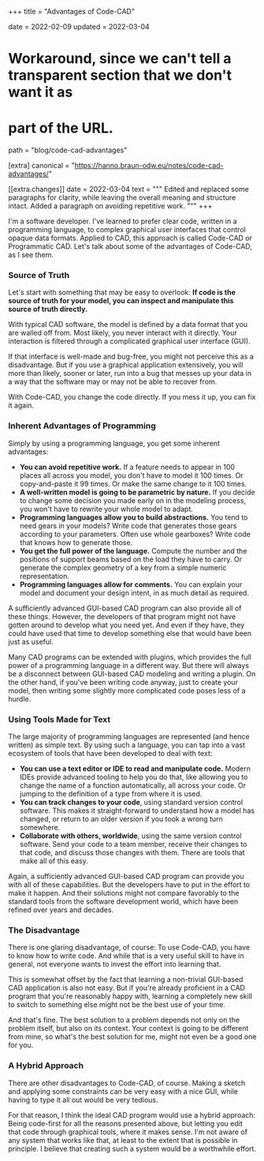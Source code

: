 +++
title = "Advantages of Code-CAD"

date    = 2022-02-09
updated = 2022-03-04

# Workaround, since we can't tell a transparent section that we don't want it as
# part of the URL.
path = "blog/code-cad-advantages"

[extra]
canonical = "https://hanno.braun-odw.eu/notes/code-cad-advantages/"

[[extra.changes]]
date = 2022-03-04
text = """
Edited and replaced some paragraphs for clarity, while leaving the overall meaning and structure intact. Added a paragraph on avoiding repetitive work.
"""
+++

I'm a software developer. I've learned to prefer clear code, written in a programming language, to complex graphical user interfaces that control opaque data formats. Applied to CAD, this approach is called Code-CAD or Programmatic CAD. Let's talk about some of the advantages of Code-CAD, as I see them.

### Source of Truth

Let's start with something that may be easy to overlook: **If code is the source of truth for your model, you can inspect and manipulate this source of truth directly.**

With typical CAD software, the model is defined by a data format that you are walled off from. Most likely, you never interact with it directly. Your interaction is filtered through a complicated graphical user interface (GUI).

If that interface is well-made and bug-free, you might not perceive this as a disadvantage. But if you use a graphical application extensively, you will more than likely, sooner or later, run into a bug that messes up your data in a way that the software may or may not be able to recover from.

With Code-CAD, you change the code directly. If you mess it up, you can fix it again.


### Inherent Advantages of Programming

Simply by using a programming language, you get some inherent advantages:

- **You can avoid repetitive work.** If a feature needs to appear in 100 places all across you model, you don't have to model it 100 times. Or copy-and-paste it 99 times. Or make the same change to it 100 times.
- **A well-written model is going to be parametric by nature.** If you decide to change some decision you made early on in the modeling process, you won't have to rewrite your whole model to adapt.
- **Programming languages allow you to build abstractions.** You tend to need gears in your models? Write code that generates those gears according to your parameters. Often use whole gearboxes? Write code that knows how to generate those.
- **You get the full power of the language.** Compute the number and the positions of support beams based on the load they have to carry. Or generate the complex geometry of a key from a simple numeric representation.
- **Programming languages allow for comments.** You can explain your model and document your design intent, in as much detail as required.

A sufficiently advanced GUI-based CAD program can also provide all of these things. However, the developers of that program might not have gotten around to develop what you need yet. And even if they have, they could have used that time to develop something else that would have been just as useful.

Many CAD programs can be extended with plugins, which provides the full power of a programming language in a different way. But there will always be a disconnect between GUI-based CAD modeling and writing a plugin. On the other hand, if you've been writing code anyway, just to create your model, then writing some slightly more complicated code poses less of a hurdle.


### Using Tools Made for Text

The large majority of programming languages are represented (and hence written) as simple text. By using such a language, you can tap into a vast ecosystem of tools that have been developed to deal with text:

- **You can use a text editor or IDE to read and manipulate code.** Modern IDEs provide advanced tooling to help you do that, like allowing you to change the name of a function automatically, all across your code. Or jumping to the definition of a type from where it is used.
- **You can track changes to your code**, using standard version control software. This makes it straight-forward to understand how a model has changed, or return to an older version if you took a wrong turn somewhere.
- **Collaborate with others, worldwide**, using the same version control software. Send your code to a team member, receive their changes to that code, and discuss those changes with them. There are tools that make all of this easy.

Again, a sufficiently advanced GUI-based CAD program can provide you with all of these capabilities. But the developers have to put in the effort to make it happen. And their solutions might not compare favorably to the standard tools from the software development world, which have been refined over years and decades.


### The Disadvantage

There is one glaring disadvantage, of course: To use Code-CAD, you have to know how to write code. And while that is a very useful skill to have in general, not everyone wants to invest the effort into learning that.

This is somewhat offset by the fact that learning a non-trivial GUI-based CAD application is also not easy. But if you're already proficient in a CAD program that you're reasonably happy with, learning a completely new skill to switch to something else might not be the best use of your time.

And that's fine. The best solution to a problem depends not only on the problem itself, but also on its context. Your context is going to be different from mine, so what's the best solution for me, might not even be a good one for you.


### A Hybrid Approach

There are other disadvantages to Code-CAD, of course. Making a sketch and applying some constraints can be very easy with a nice GUI, while having to type it all out would be very tedious.

For that reason, I think the ideal CAD program would use a hybrid approach: Being code-first for all the reasons presented above, but letting you edit that code through graphical tools, where it makes sense. I'm not aware of any system that works like that, at least to the extent that is possible in principle. I believe that creating such a system would be a worthwhile effort.
